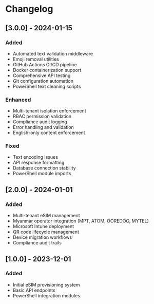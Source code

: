 # Changelog

## [3.0.0] - 2024-01-15

### Added
- Automated text validation middleware
- Emoji removal utilities
- GitHub Actions CI/CD pipeline
- Docker containerization support
- Comprehensive API testing
- Git configuration automation
- PowerShell text cleaning scripts

### Enhanced
- Multi-tenant isolation enforcement
- RBAC permission validation
- Compliance audit logging
- Error handling and validation
- English-only content enforcement

### Fixed
- Text encoding issues
- API response formatting
- Database connection stability
- PowerShell module imports

## [2.0.0] - 2024-01-01

### Added
- Multi-tenant eSIM management
- Myanmar operator integration (MPT, ATOM, OOREDOO, MYTEL)
- Microsoft Intune deployment
- QR code lifecycle management
- Device migration workflows
- Compliance audit trails

## [1.0.0] - 2023-12-01

### Added
- Initial eSIM provisioning system
- Basic API endpoints
- PowerShell integration modules